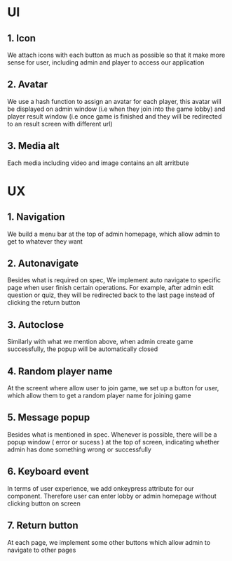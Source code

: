 # UI

## 1. Icon

We attach icons with each button as much as possible so that it make more sense for user,
including admin and player to access our application

## 2. Avatar

We use a hash function to assign an avatar for each player, this avatar will be displayed on
admin window (i.e when they join into the game lobby) and player result window (i.e once game is
finished and they will be redirected to an result screen with different url)

## 3. Media alt

Each media including video and image contains an alt arritbute

# UX

## 1. Navigation

We build a menu bar at the top of admin homepage, which allow admin to get to whatever they want

## 2. Autonavigate

Besides what is required on spec,
We implement auto navigate to specific page when user finish certain operations. For example, after
admin edit question or quiz, they will be redirected back to the last page instead of clicking the return
button

## 3. Autoclose

Similarly with what we mention above, when admin create game successfully, the popup will be automatically closed

## 4. Random player name

At the screent where allow user to join game, we set up a button for user, which allow them to get a random
player name for joining game

## 5. Message popup

Besides what is mentioned in spec. Whenever is possible, there will be a popup window ( error or sucess ) at the top of screen,
indicating whether admin has done something wrong or successfully

## 6. Keyboard event

In terms of user experience, we add onkeypress attribute for our component. Therefore user can enter lobby or admin homepage without clicking button on screen

## 7. Return button

At each page, we implement some other buttons which allow admin to navigate to other pages
